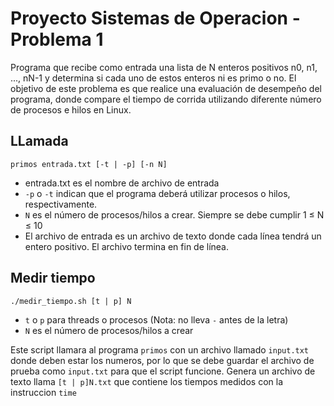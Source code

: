 # Proyecto Sistemas de Operacion - Problema 1

Programa que recibe como entrada una lista de N enteros positivos n0, n1, ..., nN-1 y determina si cada uno de estos enteros ni es primo o no. El objetivo de este problema es que realice una evaluación de desempeño del programa, donde compare el tiempo de corrida utilizando diferente número de procesos e hilos en Linux.

## LLamada

`primos entrada.txt [-t | -p] [-n N]`

* entrada.txt es el nombre de archivo de entrada
* `-p` o `-t` indican que el programa deberá utilizar procesos o hilos, respectivamente.
* `N` es el número de procesos/hilos a crear. Siempre se debe cumplir 1 ≤ N ≤ 10
* El archivo de entrada es un archivo de texto donde cada línea tendrá un entero positivo. El archivo termina en fin de línea.


## Medir tiempo

`./medir_tiempo.sh [t | p] N`

* `t` o `p` para threads o procesos (Nota: no lleva `-` antes de la letra)
* `N` es el número de procesos/hilos a crear

Este script llamara al programa `primos` con un archivo llamado `input.txt` donde deben estar los numeros, por lo que se debe guardar el archivo de prueba como `input.txt` para que el script funcione.
Genera un archivo de texto llama `[t | p]N.txt` que contiene los tiempos medidos con la instruccion `time`
